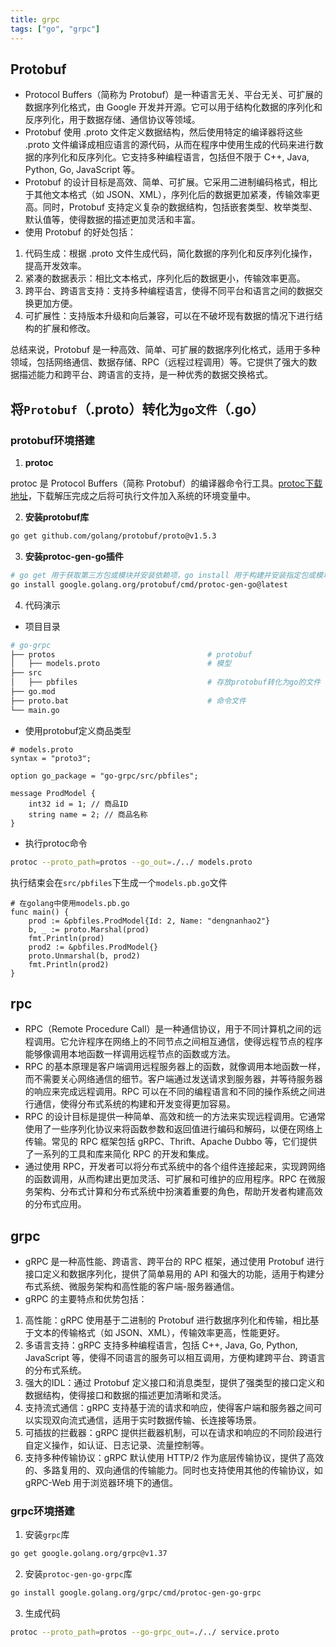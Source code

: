 ```yaml
---
title: grpc
tags: ["go", "grpc"]
---
```

## Protobuf
- Protocol Buffers（简称为 Protobuf）是一种语言无关、平台无关、可扩展的数据序列化格式，由 Google 开发并开源。它可以用于结构化数据的序列化和反序列化，用于数据存储、通信协议等领域。
- Protobuf 使用 .proto 文件定义数据结构，然后使用特定的编译器将这些 .proto 文件编译成相应语言的源代码，从而在程序中使用生成的代码来进行数据的序列化和反序列化。它支持多种编程语言，包括但不限于 C++, Java, Python, Go, JavaScript 等。
- Protobuf 的设计目标是高效、简单、可扩展。它采用二进制编码格式，相比于其他文本格式（如 JSON、XML），序列化后的数据更加紧凑，传输效率更高。同时，Protobuf 支持定义复杂的数据结构，包括嵌套类型、枚举类型、默认值等，使得数据的描述更加灵活和丰富。
- 使用 Protobuf 的好处包括：
1. 代码生成：根据 .proto 文件生成代码，简化数据的序列化和反序列化操作，提高开发效率。
2. 紧凑的数据表示：相比文本格式，序列化后的数据更小，传输效率更高。
3. 跨平台、跨语言支持：支持多种编程语言，使得不同平台和语言之间的数据交换更加方便。
4. 可扩展性：支持版本升级和向后兼容，可以在不破坏现有数据的情况下进行结构的扩展和修改。

总结来说，Protobuf 是一种高效、简单、可扩展的数据序列化格式，适用于多种领域，包括网络通信、数据存储、RPC（远程过程调用）等。它提供了强大的数据描述能力和跨平台、跨语言的支持，是一种优秀的数据交换格式。


## 将`Protobuf`（.proto）转化为`go文件`（.go）
### protobuf环境搭建

1. **protoc**

protoc 是 Protocol Buffers（简称 Protobuf）的编译器命令行工具。[protoc下载地址](https://github.com/protocolbuffers/protobuf/releases)，下载解压完成之后将可执行文件加入系统的环境变量中。

2. **安装protobuf库**
```bash
go get github.com/golang/protobuf/proto@v1.5.3
```

3. **安装protoc-gen-go插件**
```bash
# go get 用于获取第三方包或模块并安装依赖项，go install 用于构建并安装指定包或模块的可执行文件或库。
go install google.golang.org/protobuf/cmd/protoc-gen-go@latest
```

4. 代码演示
- 项目目录
```bash
# go-grpc
├── protos                                  # protobuf
│   ├── models.proto                        # 模型
├── src
│   ├── pbfiles                             # 存放protobuf转化为go的文件
├── go.mod                                 
├── proto.bat                               # 命令文件
└── main.go                            
```
- 使用protobuf定义商品类型
```golang
# models.proto
syntax = "proto3";

option go_package = "go-grpc/src/pbfiles";

message ProdModel {
    int32 id = 1; // 商品ID
    string name = 2; // 商品名称
}
```
- 执行protoc命令
```bash
protoc --proto_path=protos --go_out=./../ models.proto
```
执行结束会在`src/pbfiles`下生成一个`models.pb.go`文件

```golang
# 在golang中使用models.pb.go
func main() {
	prod := &pbfiles.ProdModel{Id: 2, Name: "dengnanhao2"}
	b, _ := proto.Marshal(prod)
	fmt.Println(prod)
	prod2 := &pbfiles.ProdModel{}
	proto.Unmarshal(b, prod2)
	fmt.Println(prod2)
}

```

## rpc
- RPC（Remote Procedure Call）是一种通信协议，用于不同计算机之间的远程调用。它允许程序在网络上的不同节点之间相互通信，使得远程节点的程序能够像调用本地函数一样调用远程节点的函数或方法。
- RPC 的基本原理是客户端调用远程服务器上的函数，就像调用本地函数一样，而不需要关心网络通信的细节。客户端通过发送请求到服务器，并等待服务器的响应来完成远程调用。RPC 可以在不同的编程语言和不同的操作系统之间进行通信，使得分布式系统的构建和开发变得更加容易。
- RPC 的设计目标是提供一种简单、高效和统一的方法来实现远程调用。它通常使用了一些序列化协议来将函数参数和返回值进行编码和解码，以便在网络上传输。常见的 RPC 框架包括 gRPC、Thrift、Apache Dubbo 等，它们提供了一系列的工具和库来简化 RPC 的开发和集成。
- 通过使用 RPC，开发者可以将分布式系统中的各个组件连接起来，实现跨网络的函数调用，从而构建出更加灵活、可扩展和可维护的应用程序。RPC 在微服务架构、分布式计算和分布式系统中扮演着重要的角色，帮助开发者构建高效的分布式应用。

## grpc
- gRPC 是一种高性能、跨语言、跨平台的 RPC 框架，通过使用 Protobuf 进行接口定义和数据序列化，提供了简单易用的 API 和强大的功能，适用于构建分布式系统、微服务架构和高性能的客户端-服务器通信。
- gRPC 的主要特点和优势包括：
1. 高性能：gRPC 使用基于二进制的 Protobuf 进行数据序列化和传输，相比基于文本的传输格式（如 JSON、XML），传输效率更高，性能更好。
2. 多语言支持：gRPC 支持多种编程语言，包括 C++, Java, Go, Python, JavaScript 等，使得不同语言的服务可以相互调用，方便构建跨平台、跨语言的分布式系统。
3. 强大的IDL：通过 Protobuf 定义接口和消息类型，提供了强类型的接口定义和数据结构，使得接口和数据的描述更加清晰和灵活。
4. 支持流式通信：gRPC 支持基于流的请求和响应，使得客户端和服务器之间可以实现双向流式通信，适用于实时数据传输、长连接等场景。
5. 可插拔的拦截器：gRPC 提供拦截器机制，可以在请求和响应的不同阶段进行自定义操作，如认证、日志记录、流量控制等。
6. 支持多种传输协议：gRPC 默认使用 HTTP/2 作为底层传输协议，提供了高效的、多路复用的、双向通信的传输能力。同时也支持使用其他的传输协议，如 gRPC-Web 用于浏览器环境下的通信。

### grpc环境搭建
1. 安装`grpc`库
```bash
go get google.golang.org/grpc@v1.37
```
2. 安装`protoc-gen-go-grpc`库
```bash
go install google.golang.org/grpc/cmd/protoc-gen-go-grpc
```
3. 生成代码
```bash
protoc --proto_path=protos --go-grpc_out=./../ service.proto
```
